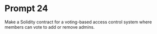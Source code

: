 # Prompt 24
Make a Solidity contract for a voting-based access control system where members can vote to add or remove admins.